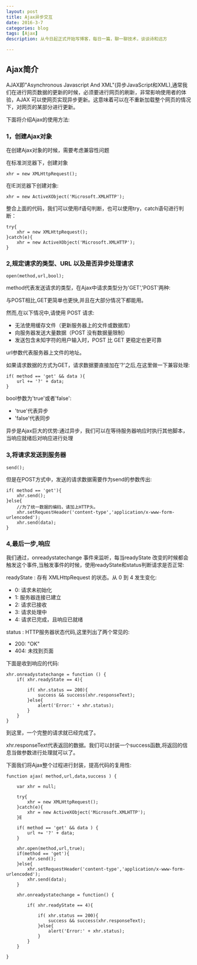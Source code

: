 ```yaml
---
layout: post
title: Ajax异步交互
date: 2016-3-7
categories: blog
tags: [Ajax]
description: 从今日起正式开始写博客，每日一篇，聊一聊技术，谈谈诗和远方

---
```


## Ajax简介

AJAX即"Asynchronous Javascript And XML"(异步JavaScript和XML),通常我们在进行网页数据的更新的时候，必须要进行网页的刷新，非常影响使用者的体验，AJAX 可以使网页实现异步更新。这意味着可以在不重新加载整个网页的情况下，对网页的某部分进行更新。

下面将介绍Ajax的使用方法:


### 1，创建Ajax对象

在创建Ajax对象的时候，需要考虑兼容性问题

在标准浏览器下，创建对象

	xhr = new XMLHttpRequest();

在IE浏览器下创建对象:

	xhr = new ActiveXObject('Microsoft.XMLHTTP');

整合上面的代码，我们可以使用if语句判断，也可以使用try，catch语句进行判断：

	try{
		xhr = new XMLHttpRequest(); 
	}catch(e){
		xhr = new ActiveXObject('Microsoft.XMLHTTP');
	}

### 2,规定请求的类型、URL 以及是否异步处理请求

	open(method,url,bool);

method代表发送请求的类型，在Ajax中请求类型分为'GET','POST'两种:

与POST相比,GET更简单也更快,并且在大部分情况下都能用。

然而,在以下情况中,请使用 POST 请求:

* 无法使用缓存文件（更新服务器上的文件或数据库）
* 向服务器发送大量数据（POST 没有数据量限制）
* 发送包含未知字符的用户输入时，POST 比 GET 更稳定也更可靠

url参数代表服务器上文件的地址。

如果请求数据的方式为GET，请求数据要直接加在'?'之后,在这里做一下兼容处理:

	if( method == 'get' && data ){
		url += '?' + data;
	}

bool参数为'true'或者'false':

* 'true'代表异步
* 'false'代表同步

异步是Ajax巨大的优势:通过异步，我们可以在等待服务器响应时执行其他脚本，当响应就绪后对响应进行处理


### 3,将请求发送到服务器

	send();

但是在POST方式中，发送的请求数据需要作为send的参数传出:

	if( method == 'get'){
		xhr.send();
	}else{
		//为了统一数据的编码，请加上HTTP头。
		xhr.setRequestHeader('content-type','application/x-www-form-urlencoded');
		xhr.send(data);
	}



### 4,最后一步,响应

我们通过，onreadystatechange 事件来监听，每当readyState 改变的时候都会触发这个事件,当触发事件的时候，使用readyState和status判断请求是否正常:

readyState : 存有 XMLHttpRequest 的状态。从 0 到 4 发生变化:

* 0: 请求未初始化
* 1: 服务器连接已建立
* 2: 请求已接收
* 3: 请求处理中
* 4: 请求已完成，且响应已就绪

status	: HTTP服务器状态代码,这里列出了两个常见的:

* 200: "OK"
* 404: 未找到页面


下面是收到响应的代码:

	xhr.onreadystatechange = function () {
		if( xhr.readyState == 4){

			if( xhr.status == 200){
				success && success(xhr.responseText);
			}else{	
				alert('Error:' + xhr.status);
			}
		}
	}

到这里，一个完整的请求就已经完成了。

xhr.responseText代表返回的数据。我们可以封装一个success函数,将返回的信息当做参数进行处理就可以了。


下面我们将Ajax整个过程进行封装，提高代码的复用性:

	function ajax( method,url,data,success ) {

		var xhr = null;
		
		try{
			xhr = new XMLHttpRequest();
		}catch(e){
			xhr = new ActiveXObject('Microsoft.XMLHTTP');
		}E

		if( method == 'get' && data ) {
			url += '?' + data; 
		}

		xhr.open(method,url,true);
		if(method == 'get'){
			xhr.send();
		}else{
			xhr.setRequestHeader('content-type','application/x-www-form-urlencoded');
			xhr.send(data);
		}

		xhr.onreadystatechange = function() {

			if( xhr.readyState == 4){

				if( xhr.status == 200){
					success && success(xhr.responseText);
				}else{	
					alert('Error:' + xhr.status);
				}
			}
		}

	}


